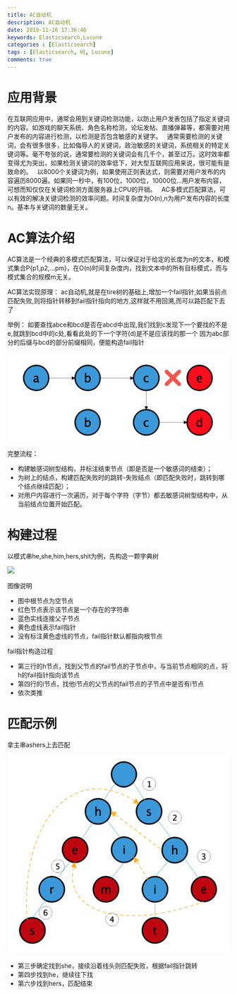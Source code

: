 ```yaml
---
title: AC自动机
description: AC自动机
date: 2019-11-16 17:36:46
keywords: Elasticsearch,Lucune
categories : [Elasticsearch]
tags : [Elasticsearch, 树, Lucune]
comments: true
---
```


# 应用背景

在互联网应用中，通常会用到关键词检测功能，以防止用户发表包括了指定关键词的内容。如游戏的聊天系统、角色名称检测，论坛发帖、直播弹幕等，都需要对用户发布的内容进行检测，以检测是否包含敏感的关键字。
 
通常需要检测的关键词，会有很多很多，比如侮辱人的关键词，政治敏感的关键词，系统相关的特定关键词等。毫不夸张的说，通常要检测的关键词会有几千个，甚至过万。这时效率都变得尤为突出，如果检测关键词的效率低下，对大型互联网应用来说，很可能有是致命的。
 
以8000个关键词为例，如果使用正则表达式，则需要对用户发布的内容遍历8000遍。如果同一秒中，有100位，1000位，10000位...用户发布内容，可想而知仅仅在关键词检测方面服务器上CPU的开销。
 
AC多模式匹配算法，可以有效的解决关键词检测的效率问题。时间复杂度为O(n),n为用户发布内容的长度n。基本与关键词的数量无关。

# AC算法介绍

AC算法是一个经典的多模式匹配算法，可以保证对于给定的长度为n的文本，和模式集合P{p1,p2,...pm}，在O(n)时间复杂度内，找到文本中的所有目标模式，而与模式集合的规模m无关。

AC算法实现原理：
ac自动机,就是在tire树的基础上,增加一个fail指针,如果当前点匹配失败,则将指针转移到fail指针指向的地方,这样就不用回溯,而可以路匹配下去了

举例：
如要查找abce和bcd是否在abcd中出现,我们找到c发现下一个要找的不是e,就跳到bcd中的c处,看看此处的下一个字符(d)是不是应该找的那一个
因为abc部分的后缀与bcd的部分前缀相同，便能构造fail指针

<img src="/images/fail示例.png">

完整流程：

- 构建敏感词树型结构，并标注结束节点（即是否是一个敏感词的结束）；
- 为树上的结点，构建匹配失败时的跳转-失败结点（即匹配失败时，跳转到哪个结点继续匹配）；
- 对用户内容进行一次遍历，对于每个字符（字节）都去敏感词树型结构中，从当前结点位置开始匹配。

# 构建过程

以模式串he,she,him,hers,shit为例，先构造一颗字典树

<img src="/images/AC树.png">

图像说明

- 图中根节点为空节点
- 红色节点表示该节点是一个存在的字符串
- 蓝色实线连接父子节点
- 黄色虚线表示fail指针
- 没有标注黄色虚线的节点，fail指针默认都指向根节点

fail指针构造过程

- 第三行的h节点，找到父节点的fail节点的子节点中，与当前节点相同的点，将h的fail指针指向该节点
- 第四行的i节点，找他i节点的父节点的fail节点的子节点中是否有i节点
- 依次类推

# 匹配示例

拿主串ashers上去匹配

<img src="/images/AC匹配过程.png">

- 第三步确定找到she，接续沿着线头则匹配失败，根据fail指针跳转
- 第四步找到he，继续往下找
- 第六步找到hers，匹配结束
